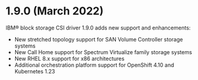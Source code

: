 # 1.9.0 (March 2022)

IBM® block storage CSI driver 1.9.0 adds new support and enhancements:
- New stretched topology support for SAN Volume Controller storage systems
- New Call Home support for Spectrum Virtualize family storage systems
- New RHEL 8.x support for x86 architectures
- Additional orchestration platform support for OpenShift 4.10 and Kubernetes 1.23
